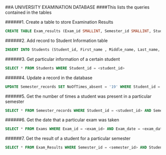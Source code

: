 ##A UNIVERSITY EXAMINATION DATABASE
####This lists the queries contained in the tables

######1. Create a table to store Examination Results
```sql
CREATE TABLE Exam_results (Exam_id SMALLINT, Semester_id SMALLINT, Student_id SMALLINT, Scores SMALLINT, Grades VARCHAR(5), Result_category VARCHAR(25))
```
######2. Add record to Student Information table
```sql
INSERT INTO Students (Student_id, First_name , Middle_name, Last_name, Course, Current_level) VALUES ('PHY/2009/053', 'Chika', 'Chikwendu', 'Onwueyi', 'Engineering Physics', '400')
```
######3. Get particular information of a certain student
```sql
SELECT * FROM Students WHERE Student_id = <student_id>
```
######4. Update a record in the database
```sql
UPDATE Semester_records SET NoOfTimes_absent = '19' WHERE Student_id = <student_id>
```
######5. Get the number of times a student was present in a particular semester
```sql
SELECT * FROM Semester_records WHERE Student_id = <student_id> AND Semester_id = <semester_id> AND NoOfTimes_present = <times_present>
```
######6. Get the date that a particular exam was taken
```sql
SELECT * FROM Exams WHERE Exam_id = <exam_id> AND Exam_date = <exam_date>
```
######7. Get the result of a student for a particular semester
```sql
SELECT * FROM Exam_Results WHERE Semester_id = <semester_id> AND Student_id = <student_id> AND Scores = <score> AND Grades = <grade>
```
